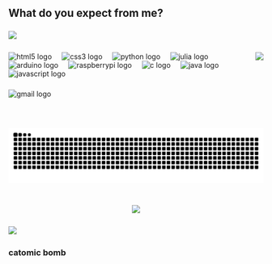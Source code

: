 <h2 align="left">What do you expect from me?</h2>

###

<div align="left">
  <img src="https://github-readme-stats.vercel.app/api/top-langs?username=kanata-05&locale=en&hide_title=false&layout=compact&card_width=320&langs_count=5&theme=radical&hide_border=false" height="150"/>
</div>

###

<img align="right" height="150" src="https://encrypted-tbn0.gstatic.com/images?q=tbn:ANd9GcSLD2MgD0RzKNwyTuQalZfO1t6f4lC4QhOwKg&s"  />

###

<div align="left">
  <img src="https://cdn.jsdelivr.net/gh/devicons/devicon/icons/html5/html5-original.svg" height="30" alt="html5 logo"  />
  <img width="12" />
  <img src="https://cdn.jsdelivr.net/gh/devicons/devicon/icons/css3/css3-original.svg" height="30" alt="css3 logo"  />
  <img width="12" />
  <img src="https://cdn.jsdelivr.net/gh/devicons/devicon/icons/python/python-original.svg" height="30" alt="python logo"  />
  <img width="12" />
  <img src="https://cdn.jsdelivr.net/gh/devicons/devicon/icons/julia/julia-original.svg" height="30" alt="julia logo"  />
  <img width="12" />
  <img src="https://cdn.jsdelivr.net/gh/devicons/devicon/icons/arduino/arduino-original.svg" height="30" alt="arduino logo"  />
  <img width="12" />
  <img src="https://cdn.jsdelivr.net/gh/devicons/devicon/icons/raspberrypi/raspberrypi-original.svg" height="30" alt="raspberrypi logo"  />
  <img width="12" />
  <img src="https://cdn.jsdelivr.net/gh/devicons/devicon/icons/c/c-original.svg" height="30" alt="c logo"  />
  <img width="12" />
  <img src="https://cdn.jsdelivr.net/gh/devicons/devicon/icons/java/java-original.svg" height="30" alt="java logo"  />
  <img width="12" />
  <img src="https://cdn.jsdelivr.net/gh/devicons/devicon/icons/javascript/javascript-original.svg" height="30" alt="javascript logo"  />
</div>

###

<div align="left">
  <img src="https://img.shields.io/static/v1?message=Gmail&logo=gmail&label=kanatafriedchicken@gmail.com&color=D14836&logoColor=white&labelColor=D14836&style=for-the-badge" height="35" alt="gmail logo"  />
</div>

###

<br clear="both">

<img src="https://raw.githubusercontent.com/kanata-05/kanata-05/output/snake.svg" alt="Snake animation" />

###

<br clear="both">

<div align="center">
  <img height="200" src="https://i.ibb.co/35chvkLm/Untitled-design.gif"  />
</div>

###

<div align="left">
  <img src="https://profile-counter.glitch.me/kanata-05/count.svg?"  />
</div>

###

<h3 align="left">catomic bomb</h3>

###

